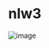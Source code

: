 # nlw3
![image](https://user-images.githubusercontent.com/39463849/232838110-ee4d1558-2b31-4b7d-84ba-0ec2958142c1.png)
